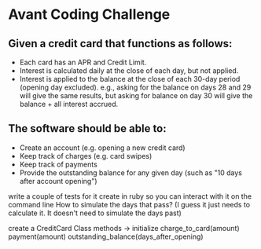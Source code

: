 # Avant Coding Challenge

## Given a credit card that functions as follows:
* Each card has an APR and Credit Limit.
* Interest is calculated daily at the close of each day, but not applied.
* Interest is applied to the balance at the close of each 30-day period (opening day excluded).
  e.g., asking for the balance on days 28 and 29 will give the same results, but asking for balance on day 30 will give the balance + all interest accrued.

## The software should be able to:
* Create an account (e.g. opening a new credit card)
* Keep track of charges (e.g. card swipes)
* Keep track of payments
* Provide the outstanding balance for any given day (such as "10 days after account opening")

write a couple of tests for it
create in ruby so you can interact with it on the command line
How to simulate the days that pass? (I guess it just needs to calculate it. It doesn't
need to simulate the days past)

create a CreditCard Class
methods ->
initialize
charge_to_card(amount)
payment(amount)
outstanding_balance(days_after_opening)

